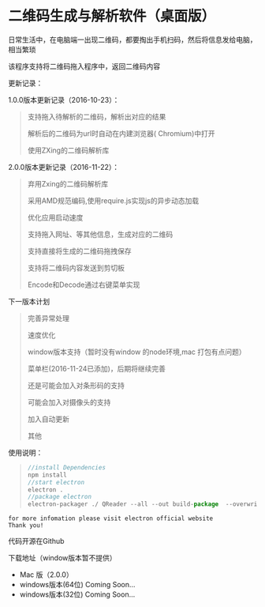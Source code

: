 
# 二维码生成与解析软件（桌面版）

日常生活中，在电脑端一出现二维码，都要掏出手机扫码，然后将信息发给电脑，相当繁琐


该程序支持将二维码拖入程序中，返回二维码内容

更新记录：

1.0.0版本更新记录（2016-10-23）：

> 支持拖入待解析的二维码，解析出对应的结果
>
> 解析后的二维码为url时自动在内建浏览器( Chromium)中打开
>
> 使用ZXing的二维码解析库


2.0.0版本更新记录（2016-11-22）：

> 弃用Zxing的二维码解析库
>
> 采用AMD规范编码,使用require.js实现js的异步动态加载
>
> 优化应用启动速度
>
> 支持拖入网址、等其他信息，生成对应的二维码
>
> 支持直接将生成的二维码拖拽保存
>
> 支持将二维码内容发送到剪切板
>
> Encode和Decode通过右键菜单实现
>

下一版本计划

> 完善异常处理
>
> 速度优化
>
> window版本支持（暂时没有window 的node环境,mac 打包有点问题）
>
> 菜单栏(2016-11-24已添加)，后期将继续完善
>
> 还是可能会加入对条形码的支持
>
> 可能会加入对摄像头的支持
>
> 加入自动更新
>
> 其他
>
> 
>

使用说明：

> ```javascript
> //install Dependencies
> npm install 
> //start electron
> electron .
> //package electron 
> electron-packager ./ QReader --all --out build-package  --overwrite --icon=./app/image/icon/app.icns"
>
> ```
    for more infomation please visit electron official website 
    Thank you!
代码开源在Github

下载地址（window版本暂不提供）

- Mac 版（2.0.0） 
- windows版本(64位)   Coming Soon...
- windows版本(32位)   Coming Soon...  




